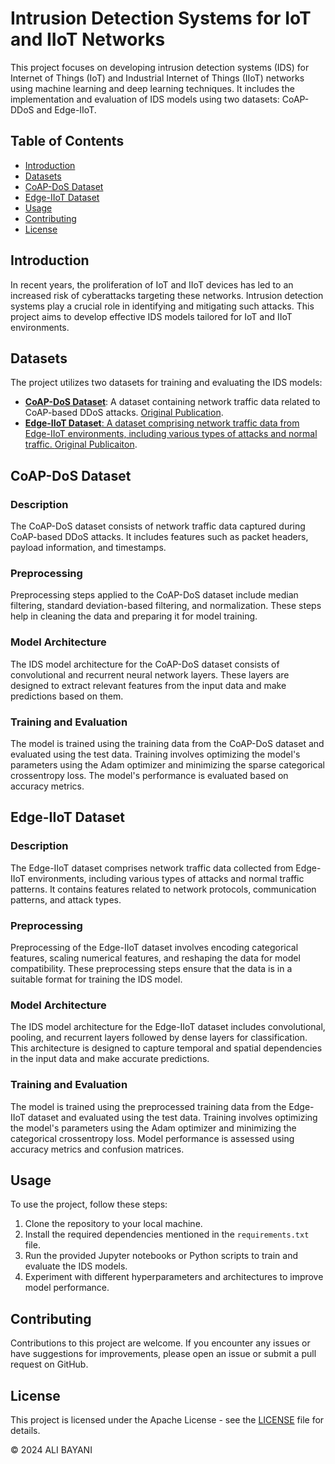 # Intrusion Detection Systems for IoT and IIoT Networks

This project focuses on developing intrusion detection systems (IDS) for Internet of Things (IoT) and Industrial Internet of Things (IIoT) networks using machine learning and deep learning techniques. It includes the implementation and evaluation of IDS models using two datasets: CoAP-DDoS and Edge-IIoT.

## Table of Contents

- [Introduction](#introduction)
- [Datasets](#datasets)
- [CoAP-DoS Dataset](#coap-dos-dataset)
- [Edge-IIoT Dataset](#edge-iiot-dataset)
- [Usage](#usage)
- [Contributing](#contributing)
- [License](#license)

## Introduction

In recent years, the proliferation of IoT and IIoT devices has led to an increased risk of cyberattacks targeting these networks. Intrusion detection systems play a crucial role in identifying and mitigating such attacks. This project aims to develop effective IDS models tailored for IoT and IIoT environments.

## Datasets

The project utilizes two datasets for training and evaluating the IDS models:

- **<a href="https://www.kaggle.com/datasets/jaredalanmathews/coapddos">CoAP-DoS Dataset</a>**: A dataset containing network traffic data related to CoAP-based DDoS attacks. <a href="https://ieeexplore.ieee.org/document/9845285">Original Publication</a>.
- **<a href="https://www.kaggle.com/datasets/mohamedamineferrag/edgeiiotset-cyber-security-dataset-of-iot-iiot">Edge-IIoT Dataset**: A dataset comprising network traffic data from Edge-IIoT environments, including various types of attacks and normal traffic. <a href="https://ieee-dataport.org/documents/edge-iiotset-new-comprehensive-realistic-cyber-security-dataset-iot-and-iiot-applications">Original Publicaiton</a>.

## CoAP-DoS Dataset

### Description

The CoAP-DoS dataset consists of network traffic data captured during CoAP-based DDoS attacks. It includes features such as packet headers, payload information, and timestamps.

### Preprocessing

Preprocessing steps applied to the CoAP-DoS dataset include median filtering, standard deviation-based filtering, and normalization. These steps help in cleaning the data and preparing it for model training.

### Model Architecture

The IDS model architecture for the CoAP-DoS dataset consists of convolutional and recurrent neural network layers. These layers are designed to extract relevant features from the input data and make predictions based on them.

### Training and Evaluation

The model is trained using the training data from the CoAP-DoS dataset and evaluated using the test data. Training involves optimizing the model's parameters using the Adam optimizer and minimizing the sparse categorical crossentropy loss. The model's performance is evaluated based on accuracy metrics.

## Edge-IIoT Dataset

### Description

The Edge-IIoT dataset comprises network traffic data collected from Edge-IIoT environments, including various types of attacks and normal traffic patterns. It contains features related to network protocols, communication patterns, and attack types.

### Preprocessing

Preprocessing of the Edge-IIoT dataset involves encoding categorical features, scaling numerical features, and reshaping the data for model compatibility. These preprocessing steps ensure that the data is in a suitable format for training the IDS model.

### Model Architecture

The IDS model architecture for the Edge-IIoT dataset includes convolutional, pooling, and recurrent layers followed by dense layers for classification. This architecture is designed to capture temporal and spatial dependencies in the input data and make accurate predictions.

### Training and Evaluation

The model is trained using the preprocessed training data from the Edge-IIoT dataset and evaluated using the test data. Training involves optimizing the model's parameters using the Adam optimizer and minimizing the categorical crossentropy loss. Model performance is assessed using accuracy metrics and confusion matrices.

## Usage

To use the project, follow these steps:

1. Clone the repository to your local machine.
2. Install the required dependencies mentioned in the `requirements.txt` file.
3. Run the provided Jupyter notebooks or Python scripts to train and evaluate the IDS models.
4. Experiment with different hyperparameters and architectures to improve model performance.

## Contributing

Contributions to this project are welcome. If you encounter any issues or have suggestions for improvements, please open an issue or submit a pull request on GitHub.

## License

This project is licensed under the Apache License - see the [LICENSE](LICENSE) file for details.

© 2024 ALI BAYANI
